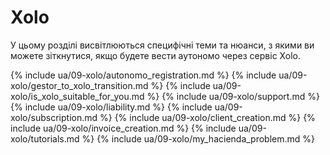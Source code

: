 # Xolo

У цьому розділі висвітлюються специфічні теми та нюанси, з якими ви можете зіткнутися, якщо будете вести аутономо через
сервіс Xolo.

{% include ua/09-xolo/autonomo_registration.md %}
{% include ua/09-xolo/gestor_to_xolo_transition.md %}
{% include ua/09-xolo/is_xolo_suitable_for_you.md %}
{% include ua/09-xolo/support.md %}
{% include ua/09-xolo/liability.md %}
{% include ua/09-xolo/subscription.md %}
{% include ua/09-xolo/client_creation.md %}
{% include ua/09-xolo/invoice_creation.md %}
{% include ua/09-xolo/tutorials.md %}
{% include ua/09-xolo/my_hacienda_problem.md %}
